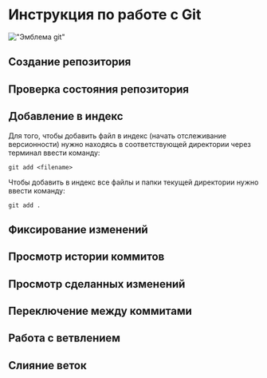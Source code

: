 # **Инструкция по работе с Git**

!["Эмблема git"](git.png)

## Создание репозитория


## Проверка состояния репозитория


## Добавление в индекс 

Для того, чтобы добавить файл в индекс (начать отслеживание версионности) нужно находясь в соответствующей директории через терминал ввести команду:

    git add <filename>

Чтобы добавить в индекс все файлы и папки текущей директории нужно ввести команду:

    git add .

## Фиксирование изменений 


## Просмотр истории коммитов


## Просмотр сделанных изменений


## Переключение между коммитами


## Работа с ветвлением


## Слияние веток

